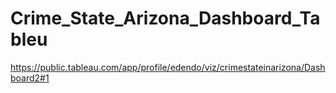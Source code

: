 # Crime_State_Arizona_Dashboard_Tableu
https://public.tableau.com/app/profile/edendo/viz/crimestateinarizona/Dashboard2#1

